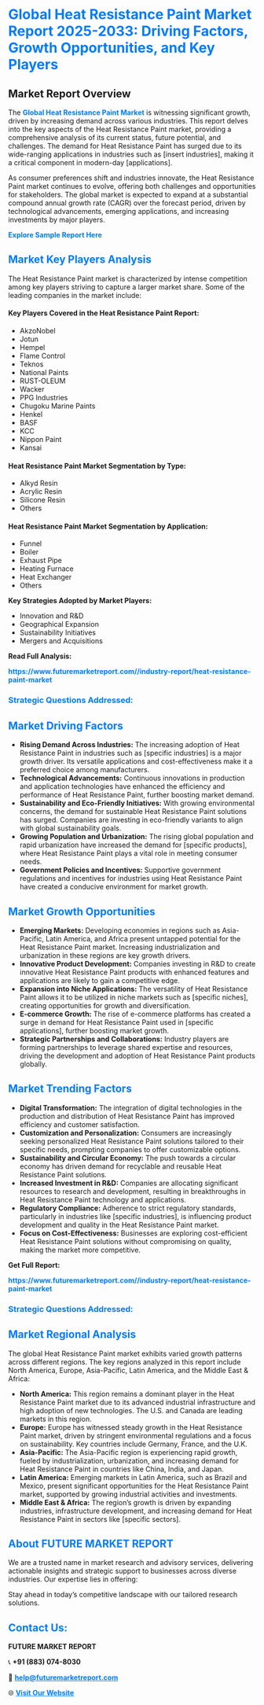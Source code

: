 <h1 style="color: #007BFF;">Global Heat Resistance Paint Market Report 2025-2033: Driving Factors, Growth Opportunities, and Key Players</h1>

<section id="overview">
<h2>Market Report Overview</h2>
<p>The <a href="https://www.futuremarketreport.com//industry-report/heat-resistance-paint-market" style="color: #007BFF; text-decoration: none;"><strong>Global Heat Resistance Paint Market</strong></a> is witnessing significant growth, driven by increasing demand across various industries. This report delves into the key aspects of the Heat Resistance Paint market, providing a comprehensive analysis of its current status, future potential, and challenges. The demand for Heat Resistance Paint has surged due to its wide-ranging applications in industries such as [insert industries], making it a critical component in modern-day [applications].</p>
<p>As consumer preferences shift and industries innovate, the Heat Resistance Paint market continues to evolve, offering both challenges and opportunities for stakeholders. The global market is expected to expand at a substantial compound annual growth rate (CAGR) over the forecast period, driven by technological advancements, emerging applications, and increasing investments by major players.</p>
</section>

<section id="overview">
<p><a href="https://www.futuremarketreport.com//request-sample/reportId=88131" style="color: #007BFF; text-decoration: none;"><strong>Explore Sample Report Here</strong></a></p>
</section>

<section id="key-players">
<h2 style="color: #007BFF;">Market Key Players Analysis</h2>
<p>The Heat Resistance Paint market is characterized by intense competition among key players striving to capture a larger market share. Some of the leading companies in the market include:</p>
<h4>Key Players Covered in the Heat Resistance Paint Report:</h4>
<ul><li>AkzoNobel</li><li>Jotun</li><li>Hempel</li><li>Flame Control</li><li>Teknos</li><li>National Paints</li><li>RUST-OLEUM</li><li>Wacker</li><li>PPG Industries</li><li>Chugoku Marine Paints</li><li>Henkel</li><li>BASF</li><li>KCC</li><li>Nippon Paint</li><li>Kansai</li></ul>
<h4>Heat Resistance Paint Market Segmentation by Type:</h4>
<ul><li>Alkyd Resin</li><li>Acrylic Resin</li><li>Silicone Resin</li><li>Others</li></ul>

<h4>Heat Resistance Paint Market Segmentation by Application:</h4>
<ul><li>Funnel</li><li>Boiler</li><li>Exhaust Pipe</li><li>Heating Furnace</li><li>Heat Exchanger</li><li>Others</li></ul>
<p><strong>Key Strategies Adopted by Market Players:</strong></p>
<ul>
<li>Innovation and R&D</li>
<li>Geographical Expansion</li>
<li>Sustainability Initiatives</li>
<li>Mergers and Acquisitions</li>
</ul>
</section>

<section>
<p><strong>Read Full Analysis: </strong></p><a href="https://www.futuremarketreport.com//industry-report/heat-resistance-paint-market" style="color: #007BFF; text-decoration: none;"><strong>https://www.futuremarketreport.com//industry-report/heat-resistance-paint-market</strong></a>
<h3 style="color: #007BFF;">Strategic Questions Addressed:</h3>
</section>

<section id="driving-factors">
<h2 style="color: #007BFF;">Market Driving Factors</h2>
<ul>
<li><strong>Rising Demand Across Industries:</strong> The increasing adoption of Heat Resistance Paint in industries such as [specific industries] is a major growth driver. Its versatile applications and cost-effectiveness make it a preferred choice among manufacturers.</li>
<li><strong>Technological Advancements:</strong> Continuous innovations in production and application technologies have enhanced the efficiency and performance of Heat Resistance Paint, further boosting market demand.</li>
<li><strong>Sustainability and Eco-Friendly Initiatives:</strong> With growing environmental concerns, the demand for sustainable Heat Resistance Paint solutions has surged. Companies are investing in eco-friendly variants to align with global sustainability goals.</li>
<li><strong>Growing Population and Urbanization:</strong> The rising global population and rapid urbanization have increased the demand for [specific products], where Heat Resistance Paint plays a vital role in meeting consumer needs.</li>
<li><strong>Government Policies and Incentives:</strong> Supportive government regulations and incentives for industries using Heat Resistance Paint have created a conducive environment for market growth.</li>
</ul>
</section>

<section id="growth-opportunities">
<h2 style="color: #007BFF;">Market Growth Opportunities</h2>
<ul>
<li><strong>Emerging Markets:</strong> Developing economies in regions such as Asia-Pacific, Latin America, and Africa present untapped potential for the Heat Resistance Paint market. Increasing industrialization and urbanization in these regions are key growth drivers.</li>
<li><strong>Innovative Product Development:</strong> Companies investing in R&D to create innovative Heat Resistance Paint products with enhanced features and applications are likely to gain a competitive edge.</li>
<li><strong>Expansion into Niche Applications:</strong> The versatility of Heat Resistance Paint allows it to be utilized in niche markets such as [specific niches], creating opportunities for growth and diversification.</li>
<li><strong>E-commerce Growth:</strong> The rise of e-commerce platforms has created a surge in demand for Heat Resistance Paint used in [specific applications], further boosting market growth.</li>
<li><strong>Strategic Partnerships and Collaborations:</strong> Industry players are forming partnerships to leverage shared expertise and resources, driving the development and adoption of Heat Resistance Paint products globally.</li>
</ul>
</section>

<section id="trending-factors">
<h2 style="color: #007BFF;">Market Trending Factors</h2>
<ul>
<li><strong>Digital Transformation:</strong> The integration of digital technologies in the production and distribution of Heat Resistance Paint has improved efficiency and customer satisfaction.</li>
<li><strong>Customization and Personalization:</strong> Consumers are increasingly seeking personalized Heat Resistance Paint solutions tailored to their specific needs, prompting companies to offer customizable options.</li>
<li><strong>Sustainability and Circular Economy:</strong> The push towards a circular economy has driven demand for recyclable and reusable Heat Resistance Paint solutions.</li>
<li><strong>Increased Investment in R&D:</strong> Companies are allocating significant resources to research and development, resulting in breakthroughs in Heat Resistance Paint technology and applications.</li>
<li><strong>Regulatory Compliance:</strong> Adherence to strict regulatory standards, particularly in industries like [specific industries], is influencing product development and quality in the Heat Resistance Paint market.</li>
<li><strong>Focus on Cost-Effectiveness:</strong> Businesses are exploring cost-efficient Heat Resistance Paint solutions without compromising on quality, making the market more competitive.</li>
</ul>
</section>

<section>
<p><strong>Get Full Report: </strong></p><a href="https://www.futuremarketreport.com//industry-report/heat-resistance-paint-market" style="color: #007BFF; text-decoration: none;"><strong>https://www.futuremarketreport.com//industry-report/heat-resistance-paint-market</strong></a>
<h3 style="color: #007BFF;">Strategic Questions Addressed:</h3>
</section>


<section id="regional-analysis">
<h2 style="color: #007BFF;">Market Regional Analysis</h2>
<p>The global Heat Resistance Paint market exhibits varied growth patterns across different regions. The key regions analyzed in this report include North America, Europe, Asia-Pacific, Latin America, and the Middle East & Africa:</p>
<ul>
<li><strong>North America:</strong> This region remains a dominant player in the Heat Resistance Paint market due to its advanced industrial infrastructure and high adoption of new technologies. The U.S. and Canada are leading markets in this region.</li>
<li><strong>Europe:</strong> Europe has witnessed steady growth in the Heat Resistance Paint market, driven by stringent environmental regulations and a focus on sustainability. Key countries include Germany, France, and the U.K.</li>
<li><strong>Asia-Pacific:</strong> The Asia-Pacific region is experiencing rapid growth, fueled by industrialization, urbanization, and increasing demand for Heat Resistance Paint in countries like China, India, and Japan.</li>
<li><strong>Latin America:</strong> Emerging markets in Latin America, such as Brazil and Mexico, present significant opportunities for the Heat Resistance Paint market, supported by growing industrial activities and investments.</li>
<li><strong>Middle East & Africa:</strong> The region’s growth is driven by expanding industries, infrastructure development, and increasing demand for Heat Resistance Paint in sectors like [specific sectors].</li>
</ul>
</section>

<footer>
<h2 style="color: #007BFF;">About FUTURE MARKET REPORT</h2>
<p>We are a trusted name in market research and advisory services, delivering actionable insights and strategic support to businesses across diverse industries. Our expertise lies in offering:</p>

<p>Stay ahead in today’s competitive landscape with our tailored research solutions.</p>

<h2 style="color: #007BFF;">Contact Us:</h2>
<p><strong>FUTURE MARKET REPORT</strong></p>
<p>📞 <strong>+91 (883) 074-8030</strong></p>
<p>📧 <strong><a href="mailto:help@futuremarketreport.com" style="color: #007BFF;">help@futuremarketreport.com</a></strong></p>
<p>🌐 <strong><a href="https://www.futuremarketreport.com/" style="color: #007BFF;">Visit Our Website</a></strong></p>
</footer>